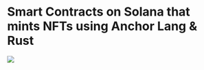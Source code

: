# Smart Contracts on Solana that mints NFTs using Anchor Lang & Rust
<img src="https://img.shields.io/badge/Solana-Practice-green">
